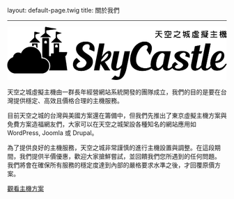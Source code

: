 layout: default-page.twig
title: 關於我們

---

![img](media/images/logo/skycastle-logo.png)

天空之城虛擬主機由一群長年經營網站系統開發的團隊成立，我們的目的是要在台灣提供穩定、高效且價格合理的主機服務。

目前天空之城的台灣與美國方案還在籌備中，但我們先推出了東京虛擬主機方案與免費方案造福網友們，大家可以在天空之城架設各種知名的網站應用如 WordPress, Joomla 或 Drupal。

為了提供良好的主機服務，天空之城非常謹慎的進行主機設置與調整。在這段期間，我們提供半價優惠，歡迎大家搶鮮嘗試，並回饋我們您所遇到的任何問題。 
我們將會在確保所有服務的穩定度達到內部的嚴格要求水準之後，才回覆原價方案。
 
<p class="uk-text-center">
    <a style="margin-top: 50px; width: 400px" class="download-button uk-button uk-button-hero uk-button-primary"
            href="hosting/jp-host.html">
        觀看主機方案
    </a>
</p>

